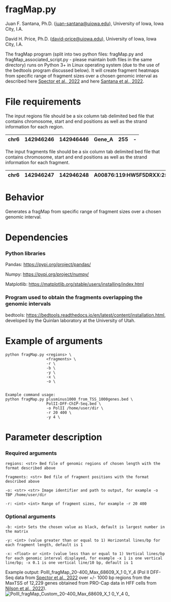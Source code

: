 # fragMap.py #
Juan F. Santana, Ph.D. (<juan-santana@uiowa.edu>), University of Iowa, Iowa City, I.A.

David H. Price, Ph.D. (<david-price@uiowa.edu>), University of Iowa, Iowa City, I.A.

The fragMap program (split into two python files: fragMap.py and fragMap_associated_script.py - please maintain both files in the same directory) runs on Python 3+ in Linux operating system (due to the use of the bedtools program discussed below). It will create fragment heatmaps from specific range of fragment sizes over a chosen genomic interval as described here [Spector et al., 2022](https://www.nature.com/articles/s41467-022-29739-x) and here [Santana et al., 2022](https://academic.oup.com/nar/advance-article/doi/10.1093/nar/gkac678/6659871?guestAccessKey=88024805-7d8e-4421-a032-dbef1c737757). 

# File requirements #
The input regions file should be a six column tab delimited bed file that contains chromosome, start and end positions as well as the strand information for each region.  
 
| chr6 | 142946246 | 142946446 | Gene_A | 255 | - |
|:----:|:---------:|:---------:|:------:|:---:|:-:|

The input fragments file should be a six column tab delimited bed file that contains chromosome, start and end positions as well as the strand information for each fragment.

| chr6 | 142946247 | 142946248 | A00876:119:HW5F5DRXX:2:2207:29170:1157 | 255 | - |
|:----:|:---------:|:---------:|:--------------------------------------:|:---:|:-:|


# Behavior #
Generates a fragMap from specific range of fragment sizes over a chosen genomic interval. 

# Dependencies #
### Python libraries ###
Pandas: https://pypi.org/project/pandas/

Numpy: https://pypi.org/project/numpy/

Matplotlib: https://matplotlib.org/stable/users/installing/index.html

### Program used to obtain the fragments overlapping the genomic intervals ###
bedtools: https://bedtools.readthedocs.io/en/latest/content/installation.html, developed by the Quinlan laboratory at the University of Utah. 

# Example of arguments #
```
python fragMap.py <regions> \
                  <fragments> \
                  -r \
                  -b \
                  -y \
                  -x \
                  -o \


Example command usage: 
python fragMap.py plusminus1000_from_TSS_1000genes.bed \
                  PolII-DFF-ChIP-Seq.bed \
                  -o PolII /home/user/dir \
                  -r 20 400 \
                  -y 4 \

```
# Parameter description #
### Required arguments ###
```
regions: <str> Bed file of genomic regions of chosen length with the format described above

fragments: <str> Bed file of fragment positions with the format described above

-o: <str> <str> Image identifier and path to output, for example -o TBP /home/user/dir

-r: <int> <int> Range of fragment sizes, for example -r 20 400
```
### Optional arguments ###
```
-b: <int> Sets the chosen value as black, default is largest number in the matrix

-y: <int> (value greater than or equal to 1) Horizontal lines/bp for each fragment length, default is 1

-x: <float> or <int> (value less than or equal to 1) Vertical lines/bp for each genomic interval displayed, for example -x 1 is one vertical line/bp; -x 0.1 is one vertical line/10 bp, default is 1

```
Example output: PolII_fragMap_20-400_Max_68609_X_1 0_Y_4 (Pol II DFF-Seq data from [Spector et al., 2022](https://www.nature.com/articles/s41467-022-29739-x) over +/- 1000 bp regions from the MaxTSS of 12,229 genes obtained from PRO-Cap data in HFF cells from [Nilson et al., 2022](https://doi.org/10.1093/nar/gkac678)).
![PolII_fragMap_Custom_20-400_Max_68609_X_1 0_Y_4 0_](https://user-images.githubusercontent.com/38702786/190675335-1b8271ef-a0f7-449e-9ac3-aeee7dca6611.png)
